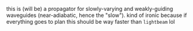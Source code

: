 this is (will be) a propagator for slowly-varying and weakly-guiding waveguides (near-adiabatic, hence the "slow"). kind of ironic because if everything goes to plan this should be way faster than `lightbeam` lol

